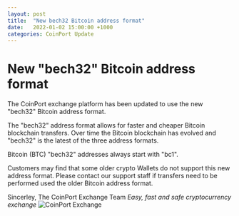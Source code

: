 ```yaml
---
layout: post
title:  "New bech32 Bitcoin address format"
date:   2022-01-02 15:00:00 +1000
categories: CoinPort Update
---
```


# New "bech32" Bitcoin address format

The CoinPort exchange platform has been updated to use the new "bech32" Bitcoin address format.

The "bech32" address format allows for faster and cheaper Bitcoin blockchain transfers. Over time the Bitcoin blockchain has evolved and "bech32" is the latest of the three address formats.

Bitcoin (BTC) "bech32" addresses always start with "bc1".

Customers may find that some older crypto Wallets do not support this new address format. Please contact our support staff if transfers need to be performed used the older Bitcoin address format.

Sincerley,
The CoinPort Exchange Team
*Easy, fast and safe cryptocurrency exchange*
![CoinPort Exchange](image/coinport.png)
